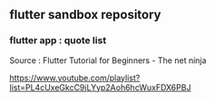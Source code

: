 ## flutter sandbox repository

### flutter app : quote list

Source : Flutter Tutorial for Beginners - The net ninja 

https://www.youtube.com/playlist?list=PL4cUxeGkcC9jLYyp2Aoh6hcWuxFDX6PBJ

